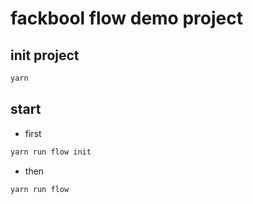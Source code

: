 # fackbool flow demo project

## init project
```bash
yarn
```
## start
* first
```bash
yarn run flow init
```
* then
```bash
yarn run flow
```
